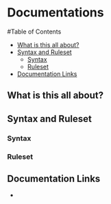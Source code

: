 # Documentations

#Table of Contents

- [What is this all about?](#what-is-this-all-about-)
- [Syntax and Ruleset](#syntax-and-ruleset)
  * [Syntax](#syntax)
  * [Ruleset](#ruleset)
- [Documentation Links](#documentation-links)


## What is this all about?

## Syntax and Ruleset
### Syntax
### Ruleset

## Documentation Links
 - 



